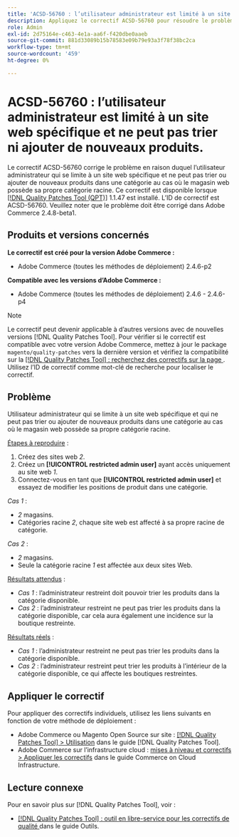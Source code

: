 ```yaml
---
title: 'ACSD-56760 : l’utilisateur administrateur est limité à un site web spécifique et ne peut pas trier ni ajouter de nouveaux produits.'
description: Appliquez le correctif ACSD-56760 pour résoudre le problème Adobe Commerce en raison duquel l’utilisateur administrateur qui se limite à un site web spécifique et ne peut pas trier ou ajouter de nouveaux produits dans une catégorie si le magasin web possède sa propre catégorie racine.
role: Admin
exl-id: 2d75164e-c463-4e1a-aa6f-f420dbe0aaeb
source-git-commit: 881d33089b15b78583e09b79e93a3f78f38bc2ca
workflow-type: tm+mt
source-wordcount: '459'
ht-degree: 0%

---
```


# ACSD-56760 : l’utilisateur administrateur est limité à un site web spécifique et ne peut pas trier ni ajouter de nouveaux produits.

Le correctif ACSD-56760 corrige le problème en raison duquel l’utilisateur administrateur qui se limite à un site web spécifique et ne peut pas trier ou ajouter de nouveaux produits dans une catégorie au cas où le magasin web possède sa propre catégorie racine. Ce correctif est disponible lorsque [[!DNL Quality Patches Tool (QPT)]](/help/tools/quality-patches-tool/quality-patches-tool-to-self-serve-quality-patches.md) 1.1.47 est installé. L’ID de correctif est ACSD-56760. Veuillez noter que le problème doit être corrigé dans Adobe Commerce 2.4.8-beta1.

## Produits et versions concernés

**Le correctif est créé pour la version Adobe Commerce :**

* Adobe Commerce (toutes les méthodes de déploiement) 2.4.6-p2

**Compatible avec les versions d’Adobe Commerce :**

* Adobe Commerce (toutes les méthodes de déploiement) 2.4.6 - 2.4.6-p4

>[!NOTE]
>
>Le correctif peut devenir applicable à d’autres versions avec de nouvelles versions [!DNL Quality Patches Tool]. Pour vérifier si le correctif est compatible avec votre version Adobe Commerce, mettez à jour le package `magento/quality-patches` vers la dernière version et vérifiez la compatibilité sur la [[!DNL Quality Patches Tool] : recherchez des correctifs sur la page ](https://experienceleague.adobe.com/tools/commerce-quality-patches/index.html?lang=fr). Utilisez l’ID de correctif comme mot-clé de recherche pour localiser le correctif.

## Problème

Utilisateur administrateur qui se limite à un site web spécifique et qui ne peut pas trier ou ajouter de nouveaux produits dans une catégorie au cas où le magasin web possède sa propre catégorie racine.

<u>Étapes à reproduire</u> :

1. Créez des sites web *2*.
1. Créez un **[!UICONTROL restricted admin user]** ayant accès uniquement au site web *1*.
1. Connectez-vous en tant que **[!UICONTROL restricted admin user]** et essayez de modifier les positions de produit dans une catégorie.

*Cas 1* :

* *2* magasins.
* Catégories racine *2*, chaque site web est affecté à sa propre racine de catégorie.

*Cas 2* :

* *2* magasins.
* Seule la catégorie racine *1* est affectée aux deux sites Web.

<u>Résultats attendus</u> :

* *Cas 1* : l’administrateur restreint doit pouvoir trier les produits dans la catégorie disponible.
* *Cas 2* : l’administrateur restreint ne peut pas trier les produits dans la catégorie disponible, car cela aura également une incidence sur la boutique restreinte.

<u>Résultats réels</u> :

* *Cas 1* : l’administrateur restreint ne peut pas trier les produits dans la catégorie disponible.
* *Cas 2* : l’administrateur restreint peut trier les produits à l’intérieur de la catégorie disponible, ce qui affecte les boutiques restreintes.

## Appliquer le correctif

Pour appliquer des correctifs individuels, utilisez les liens suivants en fonction de votre méthode de déploiement :

* Adobe Commerce ou Magento Open Source sur site : [[!DNL Quality Patches Tool] > Utilisation](/help/tools/quality-patches-tool/usage.md) dans le guide [!DNL Quality Patches Tool].
* Adobe Commerce sur l’infrastructure cloud : [mises à niveau et correctifs > Appliquer les correctifs](https://experienceleague.adobe.com/docs/commerce-cloud-service/user-guide/develop/upgrade/apply-patches.html?lang=fr) dans le guide Commerce on Cloud Infrastructure.

## Lecture connexe

Pour en savoir plus sur [!DNL Quality Patches Tool], voir :

* [[!DNL Quality Patches Tool] : outil en libre-service pour les correctifs de qualité ](/help/tools/quality-patches-tool/quality-patches-tool-to-self-serve-quality-patches.md) dans le guide Outils.
